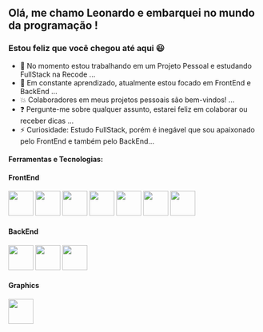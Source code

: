## Olá, me chamo Leonardo e embarquei no mundo da programação ! 
### Estou feliz que você chegou até aqui :smiley:

- :hammer: No momento estou trabalhando em um Projeto Pessoal e estudando FullStack na Recode ...
- :honeybee: Em constante aprendizado, atualmente estou focado em FrontEnd e BackEnd ...
- :boom: Colaboradores em meus projetos pessoais são bem-vindos! ...
- :question: Pergunte-me sobre qualquer assunto, estarei feliz em colaborar ou receber dicas ...
- ⚡ Curiosidade: Estudo FullStack, porém é inegável que sou apaixonado pelo FrontEnd e também pelo BackEnd...

<div align="left">
   <h4>Ferramentas e Tecnologias:</h4>
 
  
  <div>
    <h4>FrontEnd</h4>
    <img width="50px" src="https://cdn.jsdelivr.net/gh/devicons/devicon/icons/html5/html5-original-wordmark.svg" />
    <img width="50px" src="https://cdn.jsdelivr.net/gh/devicons/devicon/icons/css3/css3-original-wordmark.svg" />
    <img width="50px" src="https://cdn.jsdelivr.net/gh/devicons/devicon/icons/bootstrap/bootstrap-original-wordmark.svg" />
    <img width="50px" src="https://cdn.jsdelivr.net/gh/devicons/devicon/icons/sass/sass-original.svg" />
    <img width="50px" src="https://cdn.jsdelivr.net/gh/devicons/devicon/icons/javascript/javascript-original.svg" />
    <img width="50px" src="https://cdn.jsdelivr.net/gh/devicons/devicon/icons/react/react-original-wordmark.svg" />
    <img width="50px" src="https://cdn.jsdelivr.net/gh/devicons/devicon/icons/nodejs/nodejs-plain-wordmark.svg" />
  </div>
  
  <div>
    <h4>BackEnd</h4>
    <img width="50px" src="https://cdn.jsdelivr.net/gh/devicons/devicon/icons/spring/spring-original-wordmark.svg" />
    <img width="50px" src="https://cdn.jsdelivr.net/gh/devicons/devicon/icons/mysql/mysql-original-wordmark.svg" /> 
    <img width="50px" src="https://cdn.jsdelivr.net/gh/devicons/devicon/icons/java/java-original-wordmark.svg" />
    
  </div>
  
  <div>
     <h4>Graphics</h4>
    <img width="50px" src="https://cdn.jsdelivr.net/gh/devicons/devicon/icons/figma/figma-original.svg" />
  </div> 
  
</div>


